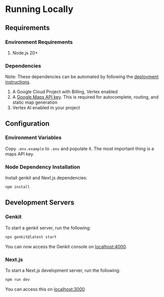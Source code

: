 # Running Locally

## Requirements

### Environment Requirements

1. Node.js 20+

### Dependencies

Note: These dependencies can be automated by following the [deployment instructions](deploy.md).

1. A Google Cloud Project with Billing, Vertex enabled
2. A [Google Maps API key](https://developers.google.com/maps/documentation/embed/get-api-key). This is required for autocomplete, routing, and static map generation
3. Vertex AI enabled in your project

## Configuration

### Environment Variables

Copy `.env.example` to `.env` and populate it. The most important thing is a maps API key.

### Node Dependency Installation

Install genkit and Next.js dependencies:

```sh
npm install
```

## Development Servers

### Genkit

To start a genkit server, run the following:

```sh
npx genkit@latest start
```

You can now access the Genkit console on [localhost:4000](http://localhost:4000).

### Next.js

To start a Next.js development server, run the following:

```sh
npm run dev
```

You can access this on [localhost:3000](http://localhost:3000)
